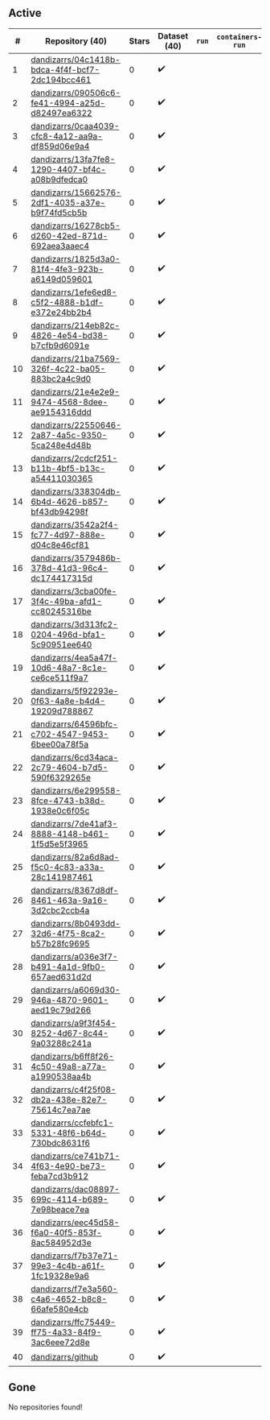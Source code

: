 ## Active
| # | Repository (40) | Stars | Dataset (40) | `run` | `containers-run` |
| --- | --- | --- | --- | --- | --- |
| 1 | [dandizarrs/04c1418b-bdca-4f4f-bcf7-2dc194bcc461](https://github.com/dandizarrs/04c1418b-bdca-4f4f-bcf7-2dc194bcc461) | 0 | :heavy_check_mark: |  |  |
| 2 | [dandizarrs/090506c6-fe41-4994-a25d-d82497ea6322](https://github.com/dandizarrs/090506c6-fe41-4994-a25d-d82497ea6322) | 0 | :heavy_check_mark: |  |  |
| 3 | [dandizarrs/0caa4039-cfc8-4a12-aa9a-df859d06e9a4](https://github.com/dandizarrs/0caa4039-cfc8-4a12-aa9a-df859d06e9a4) | 0 | :heavy_check_mark: |  |  |
| 4 | [dandizarrs/13fa7fe8-1290-4407-bf4c-a08b9dfedca0](https://github.com/dandizarrs/13fa7fe8-1290-4407-bf4c-a08b9dfedca0) | 0 | :heavy_check_mark: |  |  |
| 5 | [dandizarrs/15662576-2df1-4035-a37e-b9f74fd5cb5b](https://github.com/dandizarrs/15662576-2df1-4035-a37e-b9f74fd5cb5b) | 0 | :heavy_check_mark: |  |  |
| 6 | [dandizarrs/16278cb5-d260-42ed-871d-692aea3aaec4](https://github.com/dandizarrs/16278cb5-d260-42ed-871d-692aea3aaec4) | 0 | :heavy_check_mark: |  |  |
| 7 | [dandizarrs/1825d3a0-81f4-4fe3-923b-a6149d059601](https://github.com/dandizarrs/1825d3a0-81f4-4fe3-923b-a6149d059601) | 0 | :heavy_check_mark: |  |  |
| 8 | [dandizarrs/1efe6ed8-c5f2-4888-b1df-e372e24bb2b4](https://github.com/dandizarrs/1efe6ed8-c5f2-4888-b1df-e372e24bb2b4) | 0 | :heavy_check_mark: |  |  |
| 9 | [dandizarrs/214eb82c-4826-4e54-bd38-b7cfb9d6091e](https://github.com/dandizarrs/214eb82c-4826-4e54-bd38-b7cfb9d6091e) | 0 | :heavy_check_mark: |  |  |
| 10 | [dandizarrs/21ba7569-326f-4c22-ba05-883bc2a4c9d0](https://github.com/dandizarrs/21ba7569-326f-4c22-ba05-883bc2a4c9d0) | 0 | :heavy_check_mark: |  |  |
| 11 | [dandizarrs/21e4e2e9-9474-4568-8dee-ae9154316ddd](https://github.com/dandizarrs/21e4e2e9-9474-4568-8dee-ae9154316ddd) | 0 | :heavy_check_mark: |  |  |
| 12 | [dandizarrs/22550646-2a87-4a5c-9350-5ca248e4d48b](https://github.com/dandizarrs/22550646-2a87-4a5c-9350-5ca248e4d48b) | 0 | :heavy_check_mark: |  |  |
| 13 | [dandizarrs/2cdcf251-b11b-4bf5-b13c-a54411030365](https://github.com/dandizarrs/2cdcf251-b11b-4bf5-b13c-a54411030365) | 0 | :heavy_check_mark: |  |  |
| 14 | [dandizarrs/338304db-6b4d-4626-b857-bf43db94298f](https://github.com/dandizarrs/338304db-6b4d-4626-b857-bf43db94298f) | 0 | :heavy_check_mark: |  |  |
| 15 | [dandizarrs/3542a2f4-fc77-4d97-888e-d04c8e46cf81](https://github.com/dandizarrs/3542a2f4-fc77-4d97-888e-d04c8e46cf81) | 0 | :heavy_check_mark: |  |  |
| 16 | [dandizarrs/3579486b-378d-41d3-96c4-dc174417315d](https://github.com/dandizarrs/3579486b-378d-41d3-96c4-dc174417315d) | 0 | :heavy_check_mark: |  |  |
| 17 | [dandizarrs/3cba00fe-3f4c-49ba-afd1-cc80245316be](https://github.com/dandizarrs/3cba00fe-3f4c-49ba-afd1-cc80245316be) | 0 | :heavy_check_mark: |  |  |
| 18 | [dandizarrs/3d313fc2-0204-496d-bfa1-5c90951ee640](https://github.com/dandizarrs/3d313fc2-0204-496d-bfa1-5c90951ee640) | 0 | :heavy_check_mark: |  |  |
| 19 | [dandizarrs/4ea5a47f-10d6-48a7-8c1e-ce6ce511f9a7](https://github.com/dandizarrs/4ea5a47f-10d6-48a7-8c1e-ce6ce511f9a7) | 0 | :heavy_check_mark: |  |  |
| 20 | [dandizarrs/5f92293e-0f63-4a8e-b4d4-19209d788867](https://github.com/dandizarrs/5f92293e-0f63-4a8e-b4d4-19209d788867) | 0 | :heavy_check_mark: |  |  |
| 21 | [dandizarrs/64596bfc-c702-4547-9453-6bee00a78f5a](https://github.com/dandizarrs/64596bfc-c702-4547-9453-6bee00a78f5a) | 0 | :heavy_check_mark: |  |  |
| 22 | [dandizarrs/6cd34aca-2c79-4604-b7d5-590f6329265e](https://github.com/dandizarrs/6cd34aca-2c79-4604-b7d5-590f6329265e) | 0 | :heavy_check_mark: |  |  |
| 23 | [dandizarrs/6e299558-8fce-4743-b38d-1938e0c6f05c](https://github.com/dandizarrs/6e299558-8fce-4743-b38d-1938e0c6f05c) | 0 | :heavy_check_mark: |  |  |
| 24 | [dandizarrs/7de41af3-8888-4148-b461-1f5d5e5f3965](https://github.com/dandizarrs/7de41af3-8888-4148-b461-1f5d5e5f3965) | 0 | :heavy_check_mark: |  |  |
| 25 | [dandizarrs/82a6d8ad-f5c0-4c83-a33a-28c141987461](https://github.com/dandizarrs/82a6d8ad-f5c0-4c83-a33a-28c141987461) | 0 | :heavy_check_mark: |  |  |
| 26 | [dandizarrs/8367d8df-8461-463a-9a16-3d2cbc2ccb4a](https://github.com/dandizarrs/8367d8df-8461-463a-9a16-3d2cbc2ccb4a) | 0 | :heavy_check_mark: |  |  |
| 27 | [dandizarrs/8b0493dd-32d6-4f75-8ca2-b57b28fc9695](https://github.com/dandizarrs/8b0493dd-32d6-4f75-8ca2-b57b28fc9695) | 0 | :heavy_check_mark: |  |  |
| 28 | [dandizarrs/a036e3f7-b491-4a1d-9fb0-657aed631d2d](https://github.com/dandizarrs/a036e3f7-b491-4a1d-9fb0-657aed631d2d) | 0 | :heavy_check_mark: |  |  |
| 29 | [dandizarrs/a6069d30-946a-4870-9601-aed19c79d266](https://github.com/dandizarrs/a6069d30-946a-4870-9601-aed19c79d266) | 0 | :heavy_check_mark: |  |  |
| 30 | [dandizarrs/a9f3f454-8252-4d67-8c44-9a03288c241a](https://github.com/dandizarrs/a9f3f454-8252-4d67-8c44-9a03288c241a) | 0 | :heavy_check_mark: |  |  |
| 31 | [dandizarrs/b6ff8f26-4c50-49a8-a77a-a1990538aa4b](https://github.com/dandizarrs/b6ff8f26-4c50-49a8-a77a-a1990538aa4b) | 0 | :heavy_check_mark: |  |  |
| 32 | [dandizarrs/c4f25f08-db2a-438e-82e7-75614c7ea7ae](https://github.com/dandizarrs/c4f25f08-db2a-438e-82e7-75614c7ea7ae) | 0 | :heavy_check_mark: |  |  |
| 33 | [dandizarrs/ccfebfc1-5331-48f6-b64d-730bdc8631f6](https://github.com/dandizarrs/ccfebfc1-5331-48f6-b64d-730bdc8631f6) | 0 | :heavy_check_mark: |  |  |
| 34 | [dandizarrs/ce741b71-4f63-4e90-be73-feba7cd3b912](https://github.com/dandizarrs/ce741b71-4f63-4e90-be73-feba7cd3b912) | 0 | :heavy_check_mark: |  |  |
| 35 | [dandizarrs/dac08897-699c-4114-b689-7e98beace7ea](https://github.com/dandizarrs/dac08897-699c-4114-b689-7e98beace7ea) | 0 | :heavy_check_mark: |  |  |
| 36 | [dandizarrs/eec45d58-f6a0-40f5-853f-8ac584952d3e](https://github.com/dandizarrs/eec45d58-f6a0-40f5-853f-8ac584952d3e) | 0 | :heavy_check_mark: |  |  |
| 37 | [dandizarrs/f7b37e71-99e3-4c4b-a61f-1fc19328e9a6](https://github.com/dandizarrs/f7b37e71-99e3-4c4b-a61f-1fc19328e9a6) | 0 | :heavy_check_mark: |  |  |
| 38 | [dandizarrs/f7e3a560-c4a6-4652-b8c8-66afe580e4cb](https://github.com/dandizarrs/f7e3a560-c4a6-4652-b8c8-66afe580e4cb) | 0 | :heavy_check_mark: |  |  |
| 39 | [dandizarrs/ffc75449-ff75-4a33-84f9-3ac6eee72d8e](https://github.com/dandizarrs/ffc75449-ff75-4a33-84f9-3ac6eee72d8e) | 0 | :heavy_check_mark: |  |  |
| 40 | [dandizarrs/github](https://github.com/dandizarrs/github) | 0 | :heavy_check_mark: |  |  |

## Gone
No repositories found!
